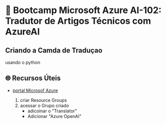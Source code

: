 # 🚀 Bootcamp Microsoft Azure AI-102: Tradutor de Artigos Técnicos com AzureAI


## Criando a Camda de Traduçao

usando o python

## 🌐 Recursos Úteis

- [portal Microsof Azure](https://azure.microsoft.com/pt-br/)

    1.  criar Resource Groups
    2. acessar o Grupo criado
        - adicoinar o "Translator"
        - Adicionar "Azure OpenAI"